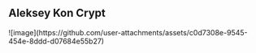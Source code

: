 <h2>Aleksey Kon Crypt</h2>
![image](https://github.com/user-attachments/assets/c0d7308e-9545-454e-8ddd-d07684e55b27)

